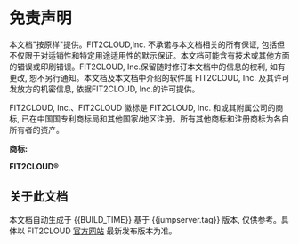 # 免责声明

本文档"按原样"提供。FIT2CLOUD,Inc. 不承诺与本文档相关的所有保证, 包括但不仅限于对适销性和特定用途适用性的默示保证。本文档可能含有技术或其他方面的错误或印刷错误。FIT2CLOUD, Inc.保留随时修订本文档中的信息的权利, 如有更改, 恕不另行通知。本文档及本文档中介绍的软件属 FIT2CLOUD, Inc. 及其许可发放方的机密信息, 依据FIT2CLOUD, Inc.的许可提供。

FIT2CLOUD, Inc.、FIT2CLOUD 徽标是 FIT2CLOUD, Inc. 和或其附属公司的商标, 已在中国国专利商标局和其他国家/地区注册。所有其他商标和注册商标为各自所有者的资产。

**商标:**

**FIT2CLOUD®**

## 关于此文档
本文档自动生成于 {{BUILD_TIME}} 基于 {{jumpserver.tag}} 版本, 仅供参考。具体以 FIT2CLOUD [官方网站](https://docs.jumpserver.org/zh/v4/) 最新发布版本为准。